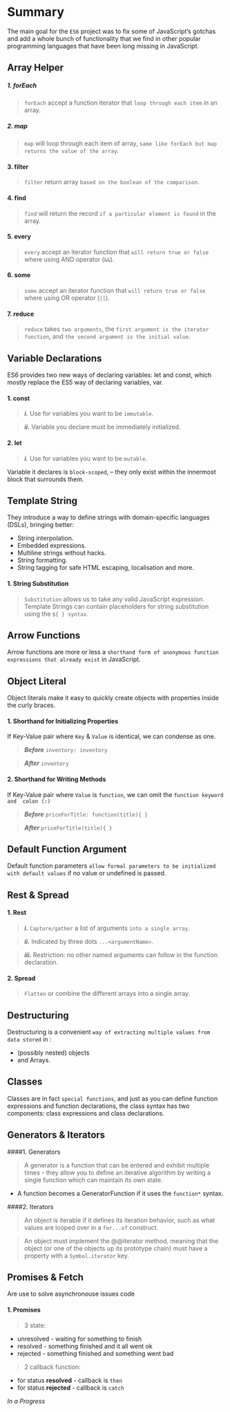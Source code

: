 # Summary
The main goal for the `ES6` project was to fix some of JavaScript’s gotchas and add a whole bunch of functionality that we find in other popular programming languages that have been long missing in JavaScript.
## Array Helper

##### 1. forEach
> `forEach` accept a function iterator that `loop through each item` in an array.

##### 2. map
> `map` will loop through each item of array, `same like forEach but map returns the value of the array`.

#### 3. filter 
> `filter` return array `based on the boolean of the comparison`.

#### 4. find
> `find` will return the record `if a particular element is found` in the array.

#### 5. every
> `every` accept an iterator function that `will return true or false` where using AND operator (`&&`).

#### 6. some
> `some` accept an iterator function that `will return true or false` where using OR operator (`||`).

#### 7. reduce
> `reduce` takes `two arguments`, the `first argument is the iterator function`, and `the second argument is the initial value`.


## Variable Declarations
ES6 provides two new ways of declaring variables: let and const, which mostly replace the ES5 way of declaring variables, var.

#### 1. const
> ***i.*** Use for variables you want to be `immutable`.

> ***ii.*** Variable you declare must be immediately initialized.

#### 2. let
> ***i.*** Use for variables you want to be `mutable`.

Variable it declares is `block-scoped`, – they only exist within the innermost block that surrounds them.

## Template String
They introduce a way to define strings with domain-specific languages (DSLs), bringing better:
* String interpolation.
* Embedded expressions.
* Multiline strings without hacks.
* String formatting.
* String tagging for safe HTML escaping, localisation and more.

#### 1. String Substitution
> `Substitution` allows us to take any valid JavaScript expression.
Template Strings can contain placeholders for string substitution using the `${ } syntax`.

## Arrow Functions
Arrow functions are more or less a `shorthand form of anonymous function expressions that already exist` in JavaScript.
## Object Literal
Object literals make it easy to quickly create objects with properties inside the curly braces.

#### 1. Shorthand for Initializing Properties
If Key-Value pair where `Key` & `Value` is identical, we can condense as one.
> ***Before***
    `inventory: inventory`

> ***After***
    `inventory`

#### 2. Shorthand for Writing Methods
If Key-Value pair where `Value` is `function`, we can omit the `function keyword and  colon (:)`

> ***Before***
    `priceForTitle: function(title){ }`

> ***After***
    `priceForTitle(title){ }`

## Default Function Argument
Default function parameters `allow formal parameters to be initialized with default values` if no value or undefined is passed.
## Rest & Spread

#### 1. Rest
> ***i.*** `Capture/gather` a list of arguments `into a single array`.

> ***ii.*** Indicated by three dots `...<argumentName>`.

> ***iii.*** Restriction: no other named arguments can follow in the function declaration.

#### 2. Spread
>`Flatten` or combine the different arrays into a single array.

## Destructuring
Destructuring is a convenient `way of extracting multiple values from data stored` in :
* (possibly nested) objects 
* and Arrays.


## Classes
Classes are in fact `special functions`, and just as you can define function expressions and function declarations, the class syntax has two components: class expressions and class declarations.

## Generators & Iterators
####1. Generators
> A generator is a function that can be entered and exhibit multiple times - they allow you to define an iterative algorithm by writing a single function which can maintain its own state.
* A function becomes a GeneratorFunction if it uses the `function*` syntax.

####2. Iterators
>An object is iterable if it defines its iteration behavior, such as what values are looped over in a `for...of` construct.

>An object must implement the @@iterator method, meaning that the object (or one of the objects up its prototype chain) must have a property with a `Symbol.iterator` key.

## Promises & Fetch
Are use to solve asynchronouse issues code
#### 1. Promises
> 3 state:
* unresolved - waiting for something to finish
* resolved - something finished and it all went ok
* rejected - something finished and something went bad

> 2 callback function:
* for status **resolved** - callback is `then`
* for status **rejected** - callback is `catch`

*In a Progress*
